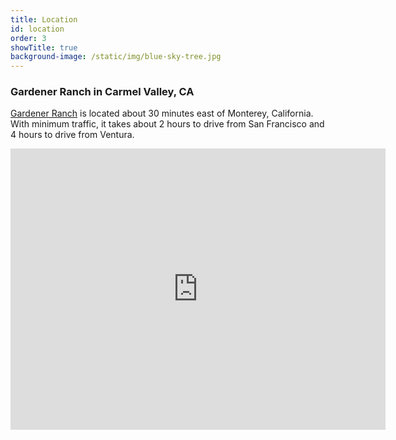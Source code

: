 ```yaml
---
title: Location
id: location
order: 3
showTitle: true
background-image: /static/img/blue-sky-tree.jpg
---
```

### Gardener Ranch in Carmel Valley, CA

[Gardener Ranch](https://www.gardenerranch.com/weddings.htm) is located about 30 minutes east of Monterey, California.  With minimum traffic, it takes about 2 hours to drive from San Francisco and 4 hours to drive from Ventura.

<iframe src="https://www.google.com/maps/embed?pb=!1m14!1m8!1m3!1d410548.99851083296!2d-121.93724009054539!3d36.49586608789347!3m2!1i1024!2i768!4f13.1!3m3!1m2!1s0x808df399e623ac5b%3A0x96f1029f3834541!2sGardener%20Ranch!5e0!3m2!1sen!2sus!4v1582499702620!5m2!1sen!2sus" width="600" height="450" frameborder="0" style="border:0;" allowfullscreen=""></iframe>
